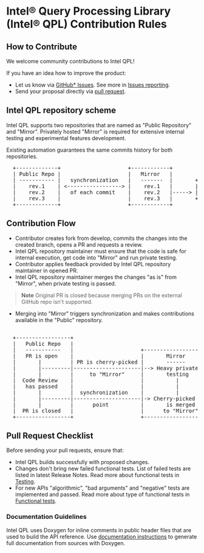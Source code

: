 <!--
Copyright (C) 2023 Intel Corporation
SPDX-License-Identifier: MIT
-->

Intel® Query Processing Library (Intel® QPL) Contribution Rules
===============================================================

## How to Contribute

We welcome community contributions to Intel QPL! 

If you have an idea how to improve the product:

 - Let us know via [GitHub* Issues](https://github.com/intel/qpl/issues). See more in [Issues reporting](https://intel.github.io/qpl/documentation/contributing_docs/issue_reporting.html).
 - Send your proposal directly via [pull request](https://github.com/intel/qpl/pulls).



## Intel QPL repository scheme

Intel QPL supports two repositories that are named as "Public Repository" and "Mirror". Privately hosted "Mirror" is required for extensive internal testing and experimental features development. 

Existing automation guarantees the same commits history for both repositories.

<pre>
  +-------------+                     +------------+ 
  | Public Repo |                     |   Mirror   |
  | ----------- |   synchronization   |   -------  |       +----------+
  |    rev.1    | <-----------------> |    rev.1   |       | internal |
  |    rev.2    |   of each commit    |    rev.2   |-----> | testing  |
  |    rev.3    |                     |    rev.3   |       +----------+
  +-------------+                     +------------+
</pre>  

## Contribution Flow

- Contributor creates fork from develop, commits the changes into the created branch, opens a PR and requests a review. 
- Intel QPL repository maintainer must ensure that the code is safe for internal execution, get code into "Mirror" and run private testing.
- Contributor applies feedback provided by Intel QPL repository maintainer in opened PR.
- Intel QPL repository maintainer merges  the changes "as is" from "Mirror", when private testing is passed.
> **Note**
> Original PR is closed because merging PRs on the external GitHub repo isn't supported.

- Merging into "Mirror" triggers synchronization and makes contributions available in the "Public" repository.

<pre>
  
  +-----------------+                     
  |   Public Repo   | 
  |   -----------   |                     +---------------------+
  |   PR is open    |                     |       Mirror        |
  |       |         | PR is cherry-picked |       ------        |
  |       |---------|---------------------|--> Heavy private    |
  |       |         |     to "Mirror"     |       testing       |
  |  Code Review    |                     |          |          |
  |   has passed    |                     |          |          | 
  |       |         |  synchronization    |          |          | 
  |       |---------|---------------------|-> Cherry-picked PR  |        
  |       |         |      point          |       is merged     |
  |  PR is closed   |                     |      to "Mirror"    |
  +-----------------+                     +---------------------+
</pre>

## Pull Request Checklist
Before sending your pull requests, ensure that:
 - Intel QPL builds successfully with proposed changes.
 - Changes don't bring new failed functional tests. List of failed tests are listed in latest Release Notes. Read more about functional tests in [Testing](https://intel.github.io/qpl/documentation/get_started_docs/testing.html).
 - For new APIs "algorithmic", "bad arguments" and "negative" tests are implemented and passed. Read more about type of functional tests in [Functional tests](https://intel.github.io/qpl/documentation/get_started_docs/testing.html#functional-tests).

### Documentation Guidelines

Intel QPL uses Doxygen for inline comments in public header files that are used to build the API reference. Use [documentation instructions](README.md#documentation) to generate full documentation from sources with Doxygen.
